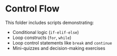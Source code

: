 # Control Flow

This folder includes scripts demonstrating:
- Conditional logic (`if-elif-else`)
- Loop constructs (`for`, `while`)
- Loop control statements like `break` and `continue`
- Mini-quizzes and decision-making exercises
